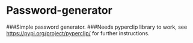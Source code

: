 # Password-generator
###Simple password generator.
###Needs pyperclip library to work, see https://pypi.org/project/pyperclip/ for further instructions.
